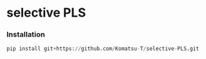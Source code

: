 # selective PLS

### Installation
```python
pip install git+https://github.com/Komatsu-T/selective-PLS.git
```
